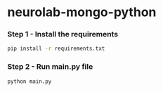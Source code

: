 # neurolab-mongo-python


### Step 1 - Install the requirements

```bash
pip install -r requirements.txt
```

### Step 2 - Run main.py file

```bash
python main.py
```
